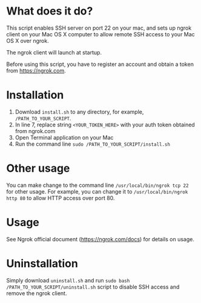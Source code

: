 # What does it do?
This script enables SSH server on port 22 on your mac, and sets up ngrok client on your Mac OS X computer to allow remote SSH access to your Mac OS X over ngrok.

The ngrok client will launch at startup.

Before using this script, you have to register an account and obtain a token from https://ngrok.com.

# Installation
1. Download `install.sh` to any directory, for example, `/PATH_TO_YOUR_SCRIPT`.
2. In line 7, replace string `<YOUR_TOKEN_HERE>` with your auth token obtained from ngrok.com
3. Open Terminal application on your Mac
4. Run the command line `sudo /PATH_TO_YOUR_SCRIPT/install.sh`

# Other usage
You can make change to the command line `/usr/local/bin/ngrok tcp 22` for other usage. For example, you can change it to `/usr/local/bin/ngrok http 80` to allow HTTP access over port 80.

# Usage
See Ngrok official document (https://ngrok.com/docs) for details on usage.

# Uninstallation
Simply download `uninstall.sh` and run `sudo bash /PATH_TO_YOUR_SCRIPT/uninstall.sh` script to disable SSH access and remove the ngrok client.
